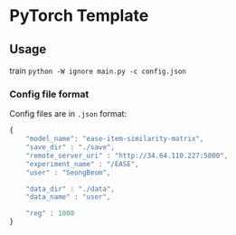 # PyTorch Template

## Usage
train
`python -W ignore main.py -c config.json`

### Config file format
Config files are in `.json` format:
```javascript
{
    "model_name": "ease-item-similarity-matrix",
    "save_dir" : "./save",
    "remote_server_uri" : "http://34.64.110.227:5000",
    "experiment_name" : "/EASE",
    "user" : "SeongBeom",

    "data_dir" : "./data",
    "data_name" : "user",

    "reg" : 1000
}

```
